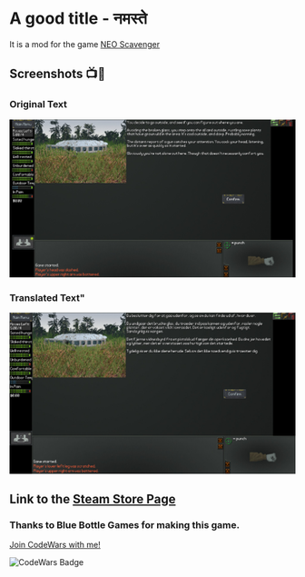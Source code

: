 # A good title - नमस्ते

It is a mod for the game [NEO Scavenger](https://bluebottlegames.com/games/neo-scavenger/)

## Screenshots 📺📸

### Original Text
<p align="center">
  <img alt="NEO Scavenger - Original Text" width="800" src="https://github.com/Danielkaas94/JustTesting/blob/master/Image/original_text.jpg?raw=true">
</p>

### Translated Text"
<p align="center">
  <img alt="NEO Scavenger - Translated Text" width="800" src="https://github.com/Danielkaas94/JustTesting/blob/master/Image/translated_text.jpg?raw=true">
</p>


## Link to the [Steam Store Page](https://store.steampowered.com/app/248860/NEO_Scavenger/)
### Thanks to Blue Bottle Games for making this game.


[Join CodeWars with me!](http://codewars.com/r/hGyTsQ/)
<p>
  <img alt="CodeWars Badge" src="https://www.codewars.com/users/Danielkaas94/badges/large">
</p>